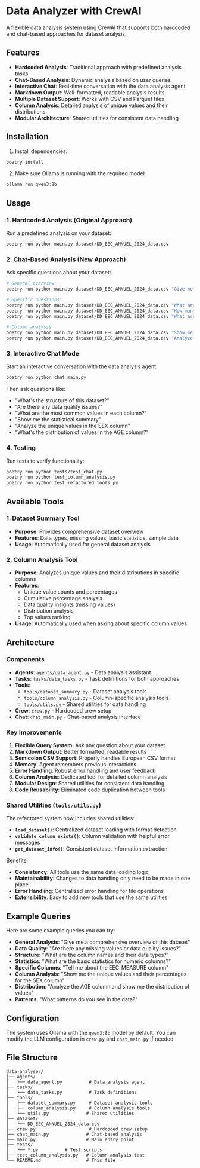 # Data Analyzer with CrewAI

A flexible data analysis system using CrewAI that supports both hardcoded and chat-based approaches for dataset analysis.

## Features

- **Hardcoded Analysis**: Traditional approach with predefined analysis tasks
- **Chat-Based Analysis**: Dynamic analysis based on user queries
- **Interactive Chat**: Real-time conversation with the data analysis agent
- **Markdown Output**: Well-formatted, readable analysis results
- **Multiple Dataset Support**: Works with CSV and Parquet files
- **Column Analysis**: Detailed analysis of unique values and their distributions
- **Modular Architecture**: Shared utilities for consistent data handling

## Installation

1. Install dependencies:
```bash
poetry install
```

2. Make sure Ollama is running with the required model:
```bash
ollama run qwen3:8b
```

## Usage

### 1. Hardcoded Analysis (Original Approach)

Run a predefined analysis on your dataset:

```bash
poetry run python main.py dataset/DD_EEC_ANNUEL_2024_data.csv
```

### 2. Chat-Based Analysis (New Approach)

Ask specific questions about your dataset:

```bash
# General overview
poetry run python main.py dataset/DD_EEC_ANNUEL_2024_data.csv "Give me a general overview of this dataset"

# Specific questions
poetry run python main.py dataset/DD_EEC_ANNUEL_2024_data.csv "What are the data types of the columns?"
poetry run python main.py dataset/DD_EEC_ANNUEL_2024_data.csv "How many missing values are there?"
poetry run python main.py dataset/DD_EEC_ANNUEL_2024_data.csv "What are the unique values in the EEC_MEASURE column?"

# Column analysis
poetry run python main.py dataset/DD_EEC_ANNUEL_2024_data.csv "Show me the unique values and their percentages for the SEX column"
poetry run python main.py dataset/DD_EEC_ANNUEL_2024_data.csv "Analyze the AGE column and show me the distribution of values"
```

### 3. Interactive Chat Mode

Start an interactive conversation with the data analysis agent:

```bash
poetry run python chat_main.py
```

Then ask questions like:
- "What's the structure of this dataset?"
- "Are there any data quality issues?"
- "What are the most common values in each column?"
- "Show me the statistical summary"
- "Analyze the unique values in the SEX column"
- "What's the distribution of values in the AGE column?"

### 4. Testing

Run tests to verify functionality:

```bash
poetry run python tests/test_chat.py
poetry run python test_column_analysis.py
poetry run python test_refactored_tools.py
```

## Available Tools

### 1. Dataset Summary Tool
- **Purpose**: Provides comprehensive dataset overview
- **Features**: Data types, missing values, basic statistics, sample data
- **Usage**: Automatically used for general dataset analysis

### 2. Column Analysis Tool
- **Purpose**: Analyzes unique values and their distributions in specific columns
- **Features**: 
  - Unique value counts and percentages
  - Cumulative percentage analysis
  - Data quality insights (missing values)
  - Distribution analysis
  - Top values ranking
- **Usage**: Automatically used when asking about specific column values

## Architecture

### Components

- **Agents**: `agents/data_agent.py` - Data analysis assistant
- **Tasks**: `tasks/data_tasks.py` - Task definitions for both approaches
- **Tools**: 
  - `tools/dataset_summary.py` - Dataset analysis tools
  - `tools/column_analysis.py` - Column-specific analysis tools
  - `tools/utils.py` - Shared utilities for data handling
- **Crew**: `crew.py` - Hardcoded crew setup
- **Chat**: `chat_main.py` - Chat-based analysis interface

### Key Improvements

1. **Flexible Query System**: Ask any question about your dataset
2. **Markdown Output**: Better formatted, readable results
3. **Semicolon CSV Support**: Properly handles European CSV format
4. **Memory**: Agent remembers previous interactions
5. **Error Handling**: Robust error handling and user feedback
6. **Column Analysis**: Dedicated tool for detailed column analysis
7. **Modular Design**: Shared utilities for consistent data handling
8. **Code Reusability**: Eliminated code duplication between tools

### Shared Utilities (`tools/utils.py`)

The refactored system now includes shared utilities:

- **`load_dataset()`**: Centralized dataset loading with format detection
- **`validate_column_exists()`**: Column validation with helpful error messages
- **`get_dataset_info()`**: Consistent dataset information extraction

Benefits:
- **Consistency**: All tools use the same data loading logic
- **Maintainability**: Changes to data handling only need to be made in one place
- **Error Handling**: Centralized error handling for file operations
- **Extensibility**: Easy to add new tools that use the same utilities

## Example Queries

Here are some example queries you can try:

- **General Analysis**: "Give me a comprehensive overview of this dataset"
- **Data Quality**: "Are there any missing values or data quality issues?"
- **Structure**: "What are the column names and their data types?"
- **Statistics**: "What are the basic statistics for numeric columns?"
- **Specific Columns**: "Tell me about the EEC_MEASURE column"
- **Column Analysis**: "Show me the unique values and their percentages for the SEX column"
- **Distribution**: "Analyze the AGE column and show me the distribution of values"
- **Patterns**: "What patterns do you see in the data?"

## Configuration

The system uses Ollama with the `qwen3:8b` model by default. You can modify the LLM configuration in `crew.py` and `chat_main.py` if needed.

## File Structure

```
data-analyser/
├── agents/
│   └── data_agent.py          # Data analysis agent
├── tasks/
│   └── data_tasks.py          # Task definitions
├── tools/
│   ├── dataset_summary.py     # Dataset analysis tools
│   ├── column_analysis.py     # Column analysis tools
│   └── utils.py              # Shared utilities
├── dataset/
│   └── DD_EEC_ANNUEL_2024_data.csv
├── crew.py                    # Hardcoded crew setup
├── chat_main.py              # Chat-based analysis
├── main.py                   # Main entry point
├── tests/
│   └── *.py          # Test scripts
├── test_column_analysis.py   # Column analysis test
└── README.md                 # This file
``` 